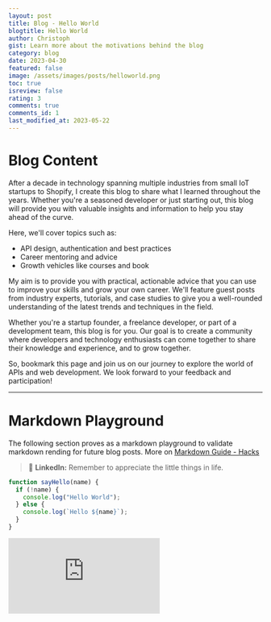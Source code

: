 ```yaml
---
layout: post
title: Blog - Hello World
blogtitle: Hello World
author: Christoph
gist: Learn more about the motivations behind the blog
category: blog
date: 2023-04-30
featured: false
image: /assets/images/posts/helloworld.png
toc: true
isreview: false
rating: 3
comments: true
comments_id: 1
last_modified_at: 2023-05-22
---
```


# Blog Content

After a decade in technology spanning multiple industries from small IoT startups to Shopify, I create this blog to share what I learned throughout the years. Whether you're a seasoned developer or just starting out, this blog will provide you with valuable insights and information to help you stay ahead of the curve.

Here, we'll cover topics such as:

- API design, authentication and best practices
- Career mentoring and advice
- Growth vehicles like courses and book

My aim is to provide you with practical, actionable advice that you can use to improve your skills and grow your own career. We'll feature guest posts from industry experts, tutorials, and case studies to give you a well-rounded understanding of the latest trends and techniques in the field.

Whether you're a startup founder, a freelance developer, or part of a development team, this blog is for you. Our goal is to create a community where developers and technology enthusiasts can come together to share their knowledge and experience, and to grow together.

So, bookmark this page and join us on our journey to explore the world of APIs and web development. We look forward to your feedback and participation!

---

# Markdown Playground

The following section proves as a markdown playground to validate markdown rending for future blog posts. More on [Markdown Guide - Hacks](https://www.markdownguide.org/hacks/)

> 🚀 **LinkedIn:** Remember to appreciate the little things in life.

```javascript
function sayHello(name) {
  if (!name) {
    console.log("Hello World");
  } else {
    console.log(`Hello ${name}`);
  }
}
```

<iframe src="https://www.youtube.com/embed/dQw4w9WgXcQ" frameborder="0" allowfullscreen ></iframe>
